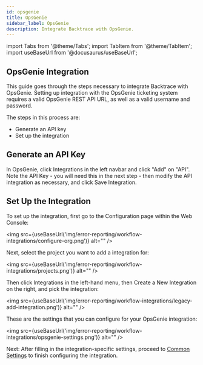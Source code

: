 ```yaml
---
id: opsgenie
title: OpsGenie
sidebar_label: OpsGenie
description: Integrate Backtrace with OpsGenie.
---
```

import Tabs from '@theme/Tabs';
import TabItem from '@theme/TabItem';
import useBaseUrl from '@docusaurus/useBaseUrl';

## OpsGenie Integration
This guide goes through the steps necessary to integrate Backtrace with OpsGenie. Setting up integration with the OpsGenie ticketing system requires a valid OpsGenie REST API URL, as well as a valid username and password.

The steps in this process are:
- Generate an API key
- Set up the integration

## Generate an API Key
In OpsGenie, click Integrations in the left navbar and click "Add" on "API". Note the API Key - you will need this in the next step - then modify the API integration as necessary, and click Save Integration.

## Set Up the Integration
To set up the integration, first go to the Configuration page within the Web Console:

<img src={useBaseUrl('img/error-reporting/workflow-integrations/configure-org.png')} alt="" />

Next, select the project you want to add a integration for:

<img src={useBaseUrl('img/error-reporting/workflow-integrations/projects.png')} alt="" />

Then click Integrations in the left-hand menu, then Create a New Integration on the right, and pick the integration:

<img src={useBaseUrl('img/error-reporting/workflow-integrations/legacy-add-integration.png')} alt="" />

These are the settings that you can configure for your OpsGenie integration:

<img src={useBaseUrl('img/error-reporting/workflow-integrations/opsgenie-settings.png')} alt="" />

Next: After filling in the integration-specific settings, proceed to [Common Settings](/error-reporting/workflow-integrations/common-settings) to finish configuring the integration.
